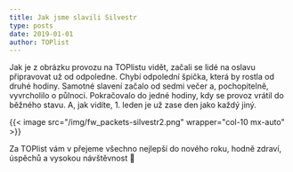 ```yaml
---
title: Jak jsme slavili Silvestr
type: posts
date: 2019-01-01
author: TOPlist
---
```

Jak je z obrázku provozu na TOPlistu vidět, začali se lidé na oslavu připravovat už od odpoledne. Chybí odpolední špička, která by rostla od druhé hodiny. Samotné slavení začalo od sedmi večer a, pochopitelně, vyvrcholilo o půlnoci. Pokračovalo do jedné hodiny, kdy se provoz vrátil do běžného stavu. A, jak vidíte, 1. leden je už zase den jako každý jiný.

{{< image src="/img/fw_packets-silvestr2.png" wrapper="col-10 mx-auto" >}}

Za TOPlist vám v přejeme všechno nejlepší do nového roku, hodně zdraví, úspěchů a vysokou návštěvnost 🙂